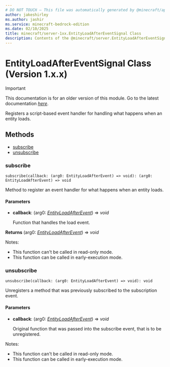 ```yaml
---
# DO NOT TOUCH — This file was automatically generated by @minecraft/api-docs-generator, to report problems file an issue at https://github.com/Mojang/minecraft-scripting-libraries
author: jakeshirley
ms.author: jashir
ms.service: minecraft-bedrock-edition
ms.date: 02/10/2025
title: minecraft/server-1xx.EntityLoadAfterEventSignal Class
description: Contents of the @minecraft/server.EntityLoadAfterEventSignal class (Version 1.x.x).
---
```

# EntityLoadAfterEventSignal Class (Version 1.x.x)

> [!IMPORTANT]
> This documentation is for an older version of this module. Go to the latest documentation [*here*](../../../scriptapi/minecraft/server/EntityLoadAfterEventSignal.md).

Registers a script-based event handler for handling what happens when an entity loads.

## Methods
- [subscribe](#subscribe)
- [unsubscribe](#unsubscribe)

### **subscribe**
`
subscribe(callback: (arg0: EntityLoadAfterEvent) => void): (arg0: EntityLoadAfterEvent) => void
`

Method to register an event handler for what happens when an entity loads.

#### **Parameters**
- **callback**: (arg0: [*EntityLoadAfterEvent*](EntityLoadAfterEvent.md)) => *void*
  
  Function that handles the load event.

**Returns** (arg0: [*EntityLoadAfterEvent*](EntityLoadAfterEvent.md)) => *void*
  
Notes:
- This function can't be called in read-only mode.
- This function can be called in early-execution mode.

### **unsubscribe**
`
unsubscribe(callback: (arg0: EntityLoadAfterEvent) => void): void
`

Unregisters a method that was previously subscribed to the subscription event.

#### **Parameters**
- **callback**: (arg0: [*EntityLoadAfterEvent*](EntityLoadAfterEvent.md)) => *void*
  
  Original function that was passed into the subscribe event, that is to be unregistered.
  
Notes:
- This function can't be called in read-only mode.
- This function can be called in early-execution mode.

